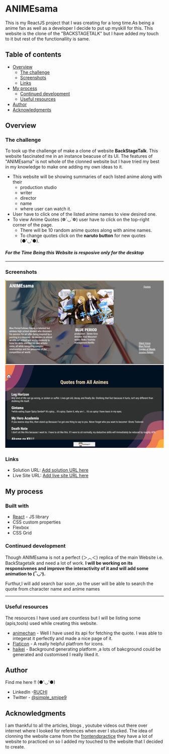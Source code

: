 # ANIMEsama

This is my ReactJS project that I was creating for a long time.As being a anime fan as well as a developer I decide to put up myskill for this. This website is the clone of the "BACKSTAGETALK" but I have added my touch to it but rest of the functionallity is same.

## Table of contents

- [Overview](#overview)
  - [The challenge](#the-challenge)
  - [Screenshots](#screenshots)
  - [Links](#links)
- [My process](#my-process)
  - [Continued development](#continued-development)
  - [Useful resources](#useful-resources)
- [Author](#author)
- [Acknowledgments](#acknowledgments)

## Overview

### The challenge

To took up the challenge of make a clone of website **BackStageTalk**. This website fascinated me in an instance beacuse of its UI. The features of "ANIMEsama" is not whole of the clonned website but I have tried my best in my knowledge to make one adding my own ideas to it.

- This website will be showing summaries of each listed anime along with their
  - production studio
  - writer
  - director
  - name
  - where user can watch it.
- User have to click one of the listed anime names to view desired one.
- To view Anime Quotes (❁´◡`❁) user have to click on the top-right corner of the page.
  - There will be 10 random anime quotes along with anime names.
  - To change quotes click on the **naruto button** for new quotes (●'◡'●).

#### _For the Time Being this Website is resposive only for the desktop_

---

### Screenshots

![HOME PAGE](<src/ScreenShots/Screenshot%20(516).png>)
![QUOTE PAGE](<src/ScreenShots/Screenshot%20(517).png>)

### Links

- Solution URL: [Add solution URL here](https://your-solution-url.com)
- Live Site URL: [Add live site URL here](https://your-live-site-url.com)

## My process

### Built with

- [React](https://reactjs.org/) - JS library
- CSS custom properties
- Flexbox
- CSS Grid

### Continued development

Though ANIMEsama is not a perfect (＞︿＜) replica of the main Website i.e. BackStagetalk and need a lot of work.
**I will be working on its responsivenes and improve the interactivity of it and will add some animation to (‾◡◝).**

Furthur,I will add search bar soon ,so the user will be able to search the quote from character name and anime names

---

### Useful resources

The resources I have used are countless but I will be listing some (apis,tools) used while creating this website.

- [animechan](https://animechan.vercel.app/) - Well I have used its api for fetching the quote. I was able to integerat it perfectly and made a nice page of it.
- [Flaticon](https://www.flaticon.com/) - A really helpful platfrom for icons.
- [haikei](https://app.haikei.app/) - Background generating platform ,a lots of bakcground could be generated and customised I really liked it.

## Author

Find me here !! (●'◡'●)

- LinkedIn -[RUCHI](https://www.linkedin.com/in/ruchi-deo/)
- Twitter - [@simple_smipe9](https://twitter.com/simple_smile9)

## Acknowledgments

I am thankful to all the articles, blogs , youtube videos out there over internet where I looked for references when ever I stucked.
The idea of clonning the website came from the [frontendpractice](https://www.frontendpractice.com/) they have a lot of website to practiced on so I added my touched to the website that I decided to create.
